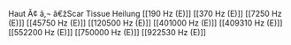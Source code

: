 Haut Ã¢ â‚¬ â€žScar Tissue Heilung
[[190 Hz (E)]]
[[370 Hz (E)]]
[[7250 Hz (E)]]
[[45750 Hz (E)]]
[[120500 Hz (E)]]
[[401000 Hz (E)]]
[[409310 Hz (E)]]
[[552200 Hz (E)]]
[[750000 Hz (E)]]
[[922530 Hz (E)]]